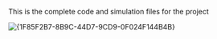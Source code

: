 This is the complete code and simulation files for the project

![{1F85F2B7-8B9C-44D7-9CD9-0F024F144B4B}](https://github.com/user-attachments/assets/a54ec7ce-7d27-4c17-9198-25502d9bb8c1)
